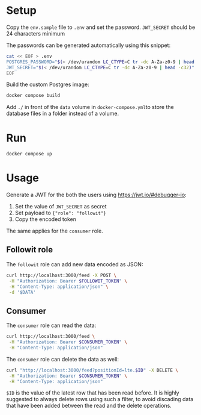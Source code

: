 # Setup

Copy the `env.sample` file to `.env` and set the password.
`JWT_SECRET` should be 24 characters minimum

The passwords can be generated automatically using this snippet:
```bash
cat << EOF > .env
POSTGRES_PASSWORD="$(< /dev/urandom LC_CTYPE=C tr -dc A-Za-z0-9 | head -c32)"
JWT_SECRET="$(< /dev/urandom LC_CTYPE=C tr -dc A-Za-z0-9 | head -c32)"
EOF
```

Build the custom Postgres image:
```bash
docker compose build
```

Add `./` in front of the `data` volume in `docker-compose.yml`to store the database files in a folder instead of a volume.

# Run

```bash
docker compose up
```

# Usage

Generate a JWT for the both the users using https://jwt.io/#debugger-io:
1. Set the value of `JWT_SECRET` as secret
2. Set payload to `{"role": "followit"}`
3. Copy the encoded token

The same applies for the `consumer` role.

## Followit role

The `followit` role can add new data encoded as JSON:

```bash
curl http://localhost:3000/feed -X POST \
 -H "Authorization: Bearer $FOLLOWIT_TOKEN" \
 -H "Content-Type: application/json" \
 -d '$DATA'
```

## Consumer

The `consumer` role can read the data:

```bash
curl http://localhost:3000/feed \
 -H "Authorization: Bearer $CONSUMER_TOKEN" \
 -H "Content-Type: application/json"
```

The `consumer` role can delete the data as well:

```bash
curl "http://localhost:3000/feed?positionId=lte.$ID" -X DELETE \
 -H "Authorization: Bearer $CONSUMER_TOKEN" \
 -H "Content-Type: application/json"
```

`$ID` is the value of the latest row that has been read before.
It is highly suggested to always delete rows using such a filter, to avoid discading data that have been added between the read and the delete operations.
